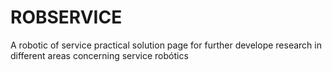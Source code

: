 # ROBSERVICE
A robotic of service practical solution page for further develope research in different areas concerning service robótics

